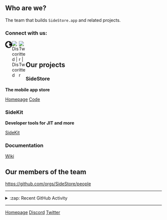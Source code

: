 <!-- 
Docs: How to use GitHub README and actions to auto-generate embedded content.
https://github.com/anuraghazra/github-readme-stats
https://www.youtube.com/watch?v=n6d4KHSKqGk
https://github.com/rahuldkjain/github-profile-readme-generator
 -->

## Who are we?

The team that builds `SideStore.app` and related projects.

### Connect with us:

<!--
[![Website](https://img.shields.io/website?label=sidestore.io&style=for-the-badge&url=https://sidestore.io)](https://sidestore.io)
[![Twitter Follow](https://img.shields.io/twitter/follow/sidestore_io?color=1DA1F2&logo=twitter&style=for-the-badge)](https://twitter.com/intent/follow?original_referer=https%3A%2F%2Fgithub.com%2Fsidestore&screen_name=sidestore)
[![GitHub Followers](https://img.shields.io/github/followers/sidestore?style=for-the-badge)]()
[![GitHub Sponsors](https://img.shields.io/github/sponsors/sidestore?style=for-the-badge
)]() 
-->

[<img align="left" alt="sidestore.io" width="22px" src="https://raw.githubusercontent.com/iconic/open-iconic/master/svg/globe.svg" />][website]
[<img align="left" alt="Discord | Discord" width="22px" src="https://cdn.jsdelivr.net/npm/simple-icons@v3/icons/discord.svg" />][discord]
[<img align="left" alt="Twitter | Twitter" width="22px" src="https://cdn.jsdelivr.net/npm/simple-icons@v3/icons/twitter.svg" />][twitter]

<br />
<br />

## Our projects

### SideStore

__The mobile app store__

[Homepage][website]
[Code][git.sidestore]

### SideKit

__Developer tools for JIT and more__

[SideKit][git.sidekit]

### Documentation

[Wiki][wiki]

## Our members of the team

https://github.com/orgs/SideStore/people

---

<details>
  <summary>:zap: Recent GitHub Activity</summary>

<!--START_SECTION:activity-->
1. 🗣 Commented on [#851](https://github.com/SideStore/SideStore/issues/851) in [SideStore/SideStore](https://github.com/SideStore/SideStore)
2. ❗️ Opened issue [#851](https://github.com/SideStore/SideStore/issues/851) in [SideStore/SideStore](https://github.com/SideStore/SideStore)
3. 🗣 Commented on [#841](https://github.com/SideStore/SideStore/issues/841) in [SideStore/SideStore](https://github.com/SideStore/SideStore)
4. 🗣 Commented on [#841](https://github.com/SideStore/SideStore/issues/841) in [SideStore/SideStore](https://github.com/SideStore/SideStore)
5. ❗️ Closed issue [#847](https://github.com/SideStore/SideStore/issues/847) in [SideStore/SideStore](https://github.com/SideStore/SideStore)
6. 🎉 Merged PR [#850](https://github.com/SideStore/SideStore/pull/850) in [SideStore/SideStore](https://github.com/SideStore/SideStore)
7. 💪 Opened PR [#850](https://github.com/SideStore/SideStore/pull/850) in [SideStore/SideStore](https://github.com/SideStore/SideStore)
8. 🗣 Commented on [#847](https://github.com/SideStore/SideStore/issues/847) in [SideStore/SideStore](https://github.com/SideStore/SideStore)
9. 🗣 Commented on [#847](https://github.com/SideStore/SideStore/issues/847) in [SideStore/SideStore](https://github.com/SideStore/SideStore)
10. 🗣 Commented on [#847](https://github.com/SideStore/SideStore/issues/847) in [SideStore/SideStore](https://github.com/SideStore/SideStore)
11. ❗️ Closed issue [#55](https://github.com/SideStore/Community-Source/issues/55) in [SideStore/Community-Source](https://github.com/SideStore/Community-Source)
12. ❗️ Opened issue [#55](https://github.com/SideStore/Community-Source/issues/55) in [SideStore/Community-Source](https://github.com/SideStore/Community-Source)
13. 🗣 Commented on [#847](https://github.com/SideStore/SideStore/issues/847) in [SideStore/SideStore](https://github.com/SideStore/SideStore)
14. 🗣 Commented on [#848](https://github.com/SideStore/SideStore/issues/848) in [SideStore/SideStore](https://github.com/SideStore/SideStore)
15. ❗️ Closed issue [#848](https://github.com/SideStore/SideStore/issues/848) in [SideStore/SideStore](https://github.com/SideStore/SideStore)
16. 🗣 Commented on [#838](https://github.com/SideStore/SideStore/issues/838) in [SideStore/SideStore](https://github.com/SideStore/SideStore)
17. 🗣 Commented on [#841](https://github.com/SideStore/SideStore/issues/841) in [SideStore/SideStore](https://github.com/SideStore/SideStore)
18. 🗣 Commented on [#848](https://github.com/SideStore/SideStore/issues/848) in [SideStore/SideStore](https://github.com/SideStore/SideStore)
19. ❗️ Reopened issue [#848](https://github.com/SideStore/SideStore/issues/848) in [SideStore/SideStore](https://github.com/SideStore/SideStore)
20. 🗣 Commented on [#848](https://github.com/SideStore/SideStore/issues/848) in [SideStore/SideStore](https://github.com/SideStore/SideStore)
<!--END_SECTION:activity-->

</details>

---

[Homepage][patreon] [Discord][discord] [Twitter][twitter]

<!--
- [Patreon][patreon]
- [OpenCollective][opencollective]
- [YouTube][youtube]
-->

[website]: https://sidestore.io
[wiki]: https://wiki.sidestore.io
[twitter]: https://twitter.com/sidestore_io
[discord]: https://discord.gg/sidestore-949183273383395328
[youtube]: https://youtube.com/TODO
[patreon]: https://www.patreon.com/SideStore
[opencollective]: https://opencollective.com/TODO
[git.sidestore]: https://github.com/SideStore/SideStore/
[git.sidekit]: https://github.com/SideStore/SideKit

